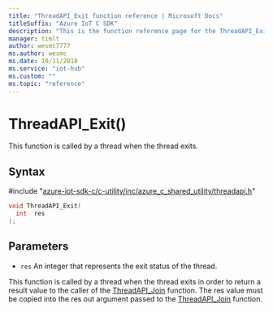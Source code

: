 ```yaml
---                             
title: "ThreadAPI_Exit function reference | Microsoft Docs" 
titleSuffix: "Azure IoT C SDK"            
description: "This is the function reference page for the ThreadAPI_Exit() function in the Azure IoT C SDK. This SDK is used with Azure IoT Hub and Azure IoT Hub Device Provisioning Service"            
manager: timlt                 
author: wesmc7777              
ms.author: wesmc               
ms.date: 10/11/2018                    
ms.service: "iot-hub"             
ms.custom: ""                
ms.topic: "reference"        
---                            
```


# ThreadAPI_Exit()

This function is called by a thread when the thread exits.

## Syntax

\#include "[azure-iot-sdk-c/c-utility/inc/azure_c_shared_utility/threadapi.h](../threadapi-h.md)"  
```C
void ThreadAPI_Exit(
  int  res
);
```

## Parameters
* `res` An integer that represents the exit status of the thread.

This function is called by a thread when the thread exits in order to return a result value to the caller of the [ThreadAPI_Join](../threadapi-h/threadapi-join.md) function. The res value must be copied into the res out argument passed to the [ThreadAPI_Join](../threadapi-h/threadapi-join.md) function.

